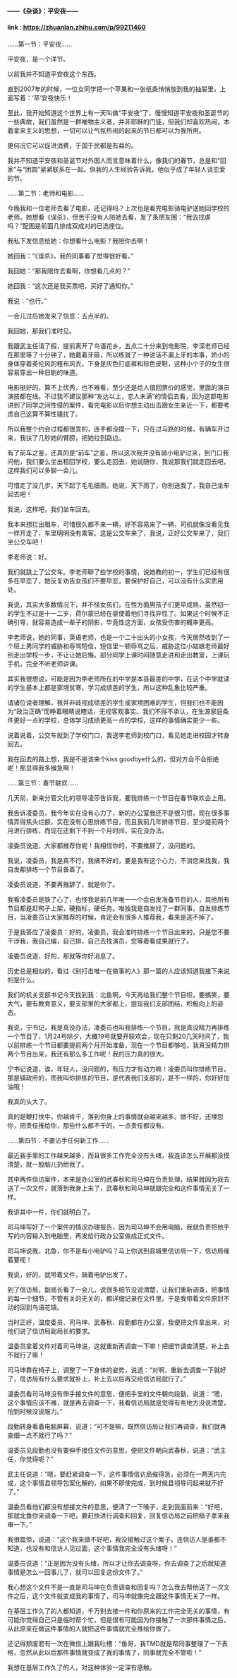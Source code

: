 #### ——《杂谈》：平安夜——
#### link : https://zhuanlan.zhihu.com/p/99211460


……第一节：平安夜……



平安夜，是一个洋节。



以前我并不知道平安夜这个东西。



直到2007年的时候，一位女同学把一个苹果和一张纸条悄悄放到我的抽屉里，上面写着：‘苹’安夜快乐！



至此，我开始知道这个世界上有一天叫做“平安夜”了。慢慢知道平安夜和圣诞节的一些典故，我们虽然是一群唯物主义者，并非耶稣的门徒，但我们却喜欢热闹，本着拿来主义的思想，一切可以让气氛热闹的起来的节日都可以为我所用。



更何况它可以促进消费，于国于民都是有益的。



我并不知道平安夜和圣诞节对外国人而言意味着什么，像我们的春节，总是和“回家”与“团圆”紧紧联系在一起。但我的人生经验告诉我，他似乎成了年轻人谈恋爱的节。



……第二节：老师和电影……



今晚我和一位老师去看了电影，还记得吗？上次也是看完电影骑电驴送她回学校的老师。她想看《误杀》，但苦于没有人陪她去看，发了条朋友圈：“我去找虐吗？”配图是前面几排成双成对的已选座位。



我私下发信息给她：你想看什么电影？我陪你去啊！



她回我：“《误杀》，我的同事看了觉得很好看。”



我回她：“那我陪你去看啊，你想看几点的？”



她回我：“这次还是我买票吧，买好了通知你。”



我说：“也行。”



一会儿过后她发来了信息：五点半的。



我回她，那我们准时见。



我跟武主任请了假，提前离开了鸟语花乡，五点二十分来到电影院，李深老师已经在那里等了十分钟了，她戴着牙箍，所以练就了一种说话不漏上牙的本事，娇小的身体穿着英伦风的粗布风衣，下身是灰色打底裤和棕色皮鞋，这种小个子的女生很容易穿出一种日剧的味道。



电影挺好的，算不上优秀，也不难看，至少还是给人值回票价的感觉，里面的演员演技都在线。不过我不建议那种“友达以上，恋人未满”的情侣去看，因为这部电影讲到了同学之间性侵的案件，看完电影以后你想主动出击跟女生亲近一下，都要考虑自己这算不算性骚扰了。



所以我整个约会过程都很乖的，连手都没摸一下，只在过马路的时候，有辆车开过来，我扶了几秒她的臂膀，把她拉到路边。



有了前车之鉴，还真的是“前车”之鉴，所以这次我并没有骑小电驴过来，到门口我问他，我们要么坐出租回学校，要么走回去，她说随你，我说那我们就走回去吧，这样我们可以多聊一会儿。



可惜走了没几步，天下起了毛毛细雨。她说，天下雨了，你别送我了，我自己坐车回去吧！



我说，这样吧，我们坐车回去。



我本来想拦出租车，可惜很久都不来一辆，好不容易来了一辆，司机就像没看见我一样开走了，车里明明没有乘客。这是公交车来了，我说，正好公交车来了，我们坐公交车吧！



李老师说：好。



我们就跳上了公交车。李老师聊了些学校的事情，说她教的初一，学生们已经有很多在早恋了，她反复劝告女孩们不要早恋，要保护好自己，可以没有什么实质用处。



我说，其实大多数情况下，并不怪女孩们，在性方面男孩子们更早成熟，虽然初一的学生不过是十一二岁，荷尔蒙已经在驱使着他们寻找异性了。如果这个时候不正确引导，就容易造成一辈子的阴影，毕竟性这方面，女孩受伤害的概率更高。



李老师说，她的同事，英语老师，也是一个二十出头的小女孩，今天居然收到了一个班上男同学的威胁和辱骂短信，短信里一顿辱骂之后，威胁这位小姑娘老师最好别走出学校一步，不让让她后悔。部分同学上课时间随意走进和走出教室，上课玩手机，完全不听老师讲课。



其实我很想说，可能是因为李老师所在的中学是本县最差的中学，在这个中学就读的学生基本上都是家境贫寒、学习成绩差的学生，所以这种乱象比较严重。



请诸位读者理解，我并非歧视成绩差的学生或家境困难的学生，但我们也不能因为“政治正确”而睁着眼睛说瞎话，无视客观事实。我们不得不承认，在生源家庭条件更好一点的学校，总体学习成绩更高一点的学校，这样的事情确实更少一些。



说着说着，公交车就到了学校门口，我送李老师到校门口，看见她走进校园才转身回去。



我在回去的路上想，我是不是该来个kiss goodbye什么的，但对方会不会拒绝呢！那显得我多猴急啊！



……第三节：春节联欢……



几天前，新来分管文化的领导凌莎告诉我，要我排练一个节目在春节联欢会上用。



我告诉凌委员，我今年实在没有心力了，新的办公室我还不是很习惯，现在很多事情弄得焦头烂额，实在没有心思排练节目，而且我前几年排练节目，至少提前两个月进行排练，而现在还剩下不到一个月时间，实在没办法。



凌委员说道，大家都推荐你呢！我相信你的，不要推辞了，没问题的。



我说，凌委员，我是真不行，我搞不好的，要是我有这个心力，不消您来找我，我自发都排练一个节目备着了。



凌委员说道，不要再推辞了，就是你了。



我看凌委员是铁了心了，也怪我是前几年唯一一个会自发准备节目的人，其他所有节目都是赶鸭子上架，硬指标，硬任务。唯独我是自发找了一群同事，自发排练节目，当凌委员让大家推荐的时候，肯定会有很多人推荐我，看来是逃不掉了。



于是我答应了凌委员：好的，凌委员，我会准时排练一个节目出来的，只是您不要干涉我，我自己编，自己排，自己去找演员，您等着看成果就行了。



凌委员说道，好的，那就等你好消息了。



历史总是相似的，看过《别打击唯一在做事的人》那一篇的人应该知道我接下来说的是什么。



我们的机关支部书记今天找到我：北鱼啊，今天再给我们整个节目呗，要搞笑，要大气，要有教育意义，要支部里的大家都上，提现我们支部团结，积极向上的姿态。



我说，宁书记，我是真没办法，凌委员也叫我排练一个节目，我是真没精力再排练一个节目了，1月24号除夕，大概19号就要开联欢会，现在只剩20几天时间了，我以前排练一个节目都要提前两个月开始准备，现在一个节目都够呛，我真没精力排两个节目出来，我还有那么多工作呢！我的压力真的很大。



宁书记说道，诶，年轻人，没问题的，有压力才有动力嘛！凌委员叫你排练节目，那是镇政府的，而我叫你排练的节目，是代表我们支部的，是不一样的，你好好加油哦！



我真的头大了。



真的是鞭打快牛，你越肯干，落到你身上的事情就会越来越多。做不好，还埋怨你，把责任推给你，那些什么都不干的，一点责任都没有。



……第四节：不要沾手任何新工作……



最近我手里的工作越来越多，而且很多工作完全没有头绪，我连该怎么开展都没摸清楚，就一股脑儿扔给我了。



其中两件信访案件，本来是办公室的武春秋和司马坤在负责处理，结果就因为我去送了一次文件，就落到我身上来了，武春秋和司马坤就跟完全和这件事情无关了一样。



我讲其中一件，你们就明白了。



司马坤写好了一个案件的情况办理报告，因为司马坤不会用电脑，我就负责把他手写的内容输入到电脑里，再发给行政办公室做成正式文件。



司马坤说我，北鱼，你不是有小电驴吗？马上你送到县城里信访局一下，信访局催着要呢！



我说，好的，就带着文件，骑着电驴出发了。



到了信访局，副局长看了一会儿，说很多细节没说清楚，让我们重新调查，把事情的每一个细节，不管有关的无关的，都详细记录在文件里。于是我带着文件原封不动的回到鸟语花镇。



当时正好，温度委员、司马坤、武春秋、段勤都在办公室，我便把文件拿出来，对他们说了信访局副局长的要求。



温委员拿着文件对着司马坤说，这就重新再调查一下嘛！把细节调查清楚，补上去不就行了嘛！



司马坤靠在椅子上，调整了一下身体的姿势，说道：“对啊，重新去调查一下就好了，信访局有什么要求就补上，补上去以后再交给信访局就行了。”



温委员看司马坤没有伸手接文件的意思，便把手里的文件朝向段勤，说道：“嗯，这个事情应该不难，就是再去调查一下，我看信访局就是觉得有些地方没说清楚，怕到时候没说服力。”



段勤转身看着电脑屏幕，说道：“可不是嘛，既然信访局让我们再调查，我们就再查细一点不就行了吗？”



温委员见段勤也没有要伸手接住文件的意思，便把文件朝向武春秋，说道：“武主任，你觉得呢？”



武主任说道：“嗯，要赶紧调查一下，这件事情信访局催得急，必须在一两天内完成，这个事情县领导包案化解的，如果不即使完成，到时候县领导问起来就不好了。”



温委员看他们都没有想接文件的意思，便清了一下嗓子，走到我面前来：“好吧，那就北鱼你来调查一下吧，要赶快进行调查和回复，回复信访局之前把稿子拿来我审一下。”



我很震惊，说道：“这个我来做不好吧，我没接触过这个案子，连信访人是谁都不知道，也没有和信访人见过面，这个事情我完全没有头绪呀！”



温委员说道：“正是因为没有头绪，所以才让你去调查呀，你去调查了之后就知道事情是怎么一回事儿了，就可以回复这份文件了。”



我心想这个文件不是一直是司马坤在负责调查和回复吗？怎么我去帮他送了一次文件之后，这个文件就变成我的事情了，司马坤就像完全跟这件事情无关了一样。



在基层工作久了的人都知道，千万别去接一件和你原来的工作完全无关的事情，有可能你觉得自己只是临时帮个忙，但是很有可能因为你接触了一次那件事情之后，从此原来在做这件事情的人就把这件事情就完全推给你做了。



还记得颓废君有一次在微信上跟我吐槽：“鱼哥，我TMD就是帮同事整理了一下表格，忽然从此以后那件事情就变成了我的事情了，同事就完全不管啦！”



我想在基层工作久了的人，对这种体验一定深有感触。
